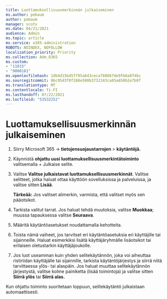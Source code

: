 ```yaml
---
title: Luottamuksellisuusmerkinnän julkaiseminen
ms.author: pebaum
author: pebaum
manager: scotv
ms.date: 04/21/2021
audience: Admin
ms.topic: article
ms.service: o365-administration
ROBOTS: NOINDEX, NOFOLLOW
localization_priority: Priority
ms.collection: Adm_O365
ms.custom:
- "11015"
- "9000181"
ms.openlocfilehash: 1db4d15b45ff95a643ceca788667de9fb6a8f4bc
ms.sourcegitcommit: 86c95d3f0f268e500b3732243ca85a650b2e7b8f
ms.translationtype: MT
ms.contentlocale: fi-FI
ms.lasthandoff: 07/22/2021
ms.locfileid: "53532252"
---
```

# <a name="how-to-publish-a-sensitivity-label"></a>Luottamuksellisuusmerkinnän julkaiseminen

1. Siirry Microsoft 365 -> **tietojensuojaustarrojen**  >  **käytäntöjä.**

1. Käynnistä **ohjattu uusi luottamuksellisuusmerkintätoiminto** valitsemalla + Julkaise selite.

1. Valitse **Valitse julkaistavat luottamuksellisuusmerkinnät**. Valitse selitteet, jotka haluat ottaa käyttöön sovelluksissa ja palveluissa, ja valitse sitten **Lisää**.

    **Tärkeää:** Jos valitset alimerkin, varmista, että valitset myös sen pääotsikot.

1. Tarkista valitut tarrat. Jos haluat tehdä muutoksia, valitse **Muokkaa**; muussa tapauksessa valitse **Seuraava**.

1. Määritä käytäntöasetukset noudattamalla kehotteita.

1. Toista nämä vaiheet, jos tarvitset eri käytäntöasetuksia eri käyttäjille tai sijainneille. Haluat esimerkiksi lisätä käyttäjäryhmälle lisäotsikot tai erilaisen oletustarkin käyttäjäjoukolle.

1. Jos luot useamman kuin yhden selitekäytännön, joka voi aiheuttaa ristiriidan käyttäjälle tai sijainnille, tarkista käytäntöjärjestys ja siirrä niitä tarvittaessa ylös- tai alaspäin. Jos haluat muuttaa selitekäytännön järjestystä, valitse kolme painiketta (lisää toimintoja) ja valitse sitten **Siirrä ylös** tai **Siirrä alas.**

Kun ohjattu toiminto suoritetaan loppuun, selitekäytäntö julkaistaan automaattisesti.